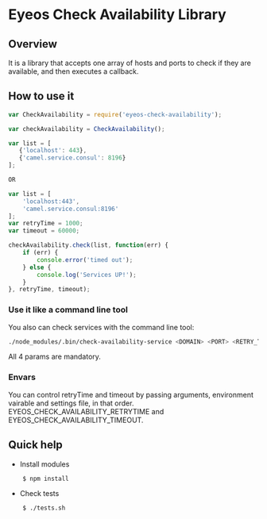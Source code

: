 Eyeos Check Availability Library
================================

## Overview

It is a library that accepts one array of hosts and ports to check if they are available, and then executes a callback.

## How to use it

```javascript
var CheckAvailability = require('eyeos-check-availability');

var checkAvailability = CheckAvailability();

var list = [
   {'localhost': 443},
   {'camel.service.consul': 8196}
];

OR

var list = [
    'localhost:443',
    'camel.service.consul:8196'
];
var retryTime = 1000;
var timeout = 60000;

checkAvailability.check(list, function(err) {
    if (err) {
        console.error('timed out');
    } else {
        console.log('Services UP!');
    }
}, retryTime, timeout);
```

### Use it like a command line tool

You also can check services with the command line tool:

```sh
./node_modules/.bin/check-availability-service <DOMAIN> <PORT> <RETRY_TIME> <TIMEOUT>
```

All 4 params are mandatory.

### Envars

You can control retryTime and timeout by passing arguments, environment vairable and settings file, in that order.
EYEOS_CHECK_AVAILABILITY_RETRYTIME and EYEOS_CHECK_AVAILABILITY_TIMEOUT.

## Quick help

* Install modules

```bash
	$ npm install
```

* Check tests

```bash
    $ ./tests.sh
```
